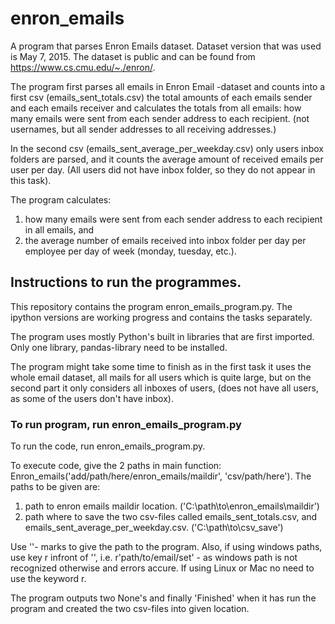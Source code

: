 # enron_emails
A program that parses Enron Emails dataset. Dataset version that was used is May 7, 2015. The dataset is public and can be found from https://www.cs.cmu.edu/~./enron/.

The program first parses all emails in Enron Email -dataset and counts into a first csv (emails_sent_totals.csv) the total amounts of each emails sender and each emails receiver and calculates the totals from all emails: how many emails were sent from each sender address to each recipient. (not usernames, but all sender addresses to all receiving addresses.)

In the second csv (emails_sent_average_per_weekday.csv) only users inbox folders are parsed, and it counts the average amount of received emails per user per day. (All users did not have inbox folder, so they do not appear in this task).

The program calculates:
  1) how many emails were sent from each sender address to each recipient in all emails, and
  2) the average number of emails received into inbox folder per day per employee per day of week (monday, tuesday, etc.).


## Instructions to run the programmes.

This repository contains the program enron_emails_program.py. The ipython versions are working progress and contains the tasks separately.

The program uses mostly Python's built in libraries that are first imported. Only one library, pandas-library need to be installed.

The program might take some time to finish as in the first task it uses the whole email dataset, all mails for all users which is quite large, but on the second part it only considers all inboxes of users, (does not have all users, as some of the users don't have inbox).

### To run program, run enron_emails_program.py

To run the code, run enron_emails_program.py. 

To execute code, give the 2 paths in main function: Enron_emails('add/path/here/enron_emails/maildir', 'csv/path/here').
The paths to be given are:
1) path to enron emails maildir location. ('C:\path\to\enron_emails\maildir')
2) path where to save the two csv-files called emails_sent_totals.csv, and emails_sent_average_per_weekday.csv.
('C:\path\to\csv_save')

Use ''- marks to give the path to the program. Also, if using windows paths, use key r infront of '', i.e. r'path/to/email/set' - as windows path is not recognized otherwise and errors accure. If using Linux or Mac no need to use the keyword r. 

The program outputs two None's and finally 'Finished' when it has run the program and created the two csv-files into given location.
